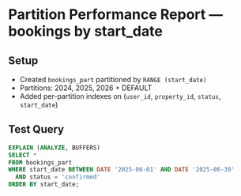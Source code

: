 # Partition Performance Report — bookings by start_date

## Setup
- Created `bookings_part` partitioned by `RANGE (start_date)`
- Partitions: 2024, 2025, 2026 + DEFAULT
- Added per-partition indexes on (`user_id`, `property_id`, `status`, `start_date`)

## Test Query
```sql
EXPLAIN (ANALYZE, BUFFERS)
SELECT *
FROM bookings_part
WHERE start_date BETWEEN DATE '2025-06-01' AND DATE '2025-06-30'
  AND status = 'confirmed'
ORDER BY start_date;
